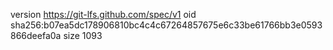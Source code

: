 version https://git-lfs.github.com/spec/v1
oid sha256:b07ea5dc178906810bc4c4c67264857675e6c33be61766bb3e0593866deefa0a
size 1093
